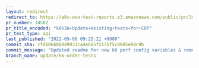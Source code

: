 ```yaml
---
layout: redirect
redirect_to: https://a8c-woo-test-reports.s3.amazonaws.com/public/pr/34582/api/index.html
pr_number: 34582
pr_title_encoded: "k6%3A+Update+existing+tests+for+COT"
pr_test_type: api
last_published: "2022-09-06 09:25:21 +0000"
commit_sha: cfd60668b0d9931ca4e665f2135f5c8805e88c9b
commit_message: "Updated readme for new k6 perf config variables & removal of custom m…"
branch_name: update/k6-order-tests
---
```

